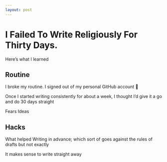 ```yaml
---
layout: post
---
```


# I Failed To Write Religiously For Thirty Days.

Here’s what I learned 

## Routine
I broke my routine. I signed out of my personal GitHub account 🥺

Once I started writing consistently for about a week, I thought I’d give it a go and do 30 days straight 

Fears
Ideas 

## Hacks 
What helped 
Writing in advance; which sort of goes against the rules of drafts but not exactly 

It makes sense to write straight away 
